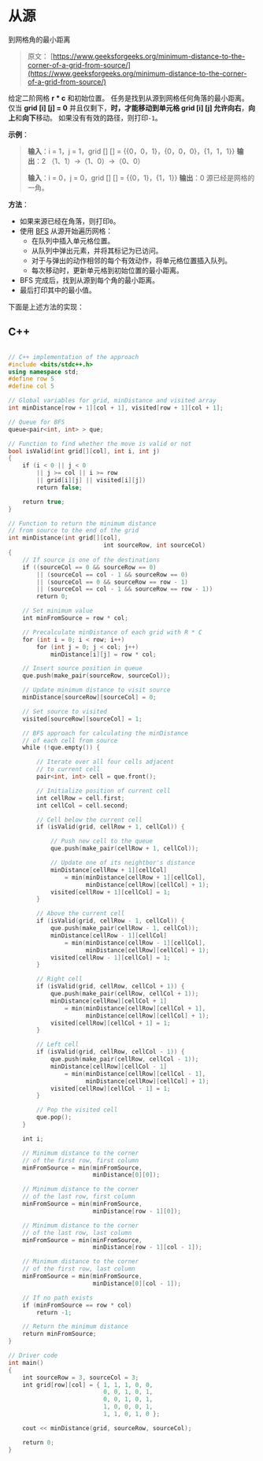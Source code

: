 # 从源

到网格角的最小距离

> 原文： [https://www.geeksforgeeks.org/minimum-distance-to-the-corner-of-a-grid-from-source/](https://www.geeksforgeeks.org/minimum-distance-to-the-corner-of-a-grid-from-source/)

给定二阶网格 **r * c** 和初始位置。 任务是找到从源到网格任何角落的最小距离。 仅当 **grid [i] [j] = 0** 并且仅剩下，**时，才能移动到单元格 **grid [i] [j]** 允许向右**，**向上**和**向下**移动。 如果没有有效的路径，则打印`-1`。

**示例**：

> **输入**：i = 1，j = 1，grid [] [] = {{0，0，1}，{0，0，0}，{1，1，1}}
> **输出**：2
> （1、1）->（1、0）->（0、0）
> 
> **输入**：i = 0，j = 0，grid [] [] = {{0，1}，{1，1}}
> **输出**：0
> 源已经是网格的一角。

**方法**：

*   如果来源已经在角落，则打印`0`。
*   使用 [BFS](http://www.geeksforgeeks.org/breadth-first-traversal-for-a-graph/) 从源开始遍历网格：
    *   在队列中插入单元格位置。
    *   从队列中弹出元素，并将其标记为已访问。
    *   对于与弹出的动作相邻的每个有效动作，将单元格位置插入队列。
    *   每次移动时，更新单元格到初始位置的最小距离。
*   BFS 完成后，找到从源到每个角的最小距离。
*   最后打印其中的最小值。

下面是上述方法的实现：

## C++

```cpp

// C++ implementation of the approach 
#include <bits/stdc++.h> 
using namespace std; 
#define row 5 
#define col 5 

// Global variables for grid, minDistance and visited array 
int minDistance[row + 1][col + 1], visited[row + 1][col + 1]; 

// Queue for BFS 
queue<pair<int, int> > que; 

// Function to find whether the move is valid or not 
bool isValid(int grid[][col], int i, int j) 
{ 
    if (i < 0 || j < 0 
        || j >= col || i >= row 
        || grid[i][j] || visited[i][j]) 
        return false; 

    return true; 
} 

// Function to return the minimum distance 
// from source to the end of the grid 
int minDistance(int grid[][col], 
                           int sourceRow, int sourceCol) 
{ 
    // If source is one of the destinations 
    if ((sourceCol == 0 && sourceRow == 0) 
        || (sourceCol == col - 1 && sourceRow == 0) 
        || (sourceCol == 0 && sourceRow == row - 1) 
        || (sourceCol == col - 1 && sourceRow == row - 1)) 
        return 0; 

    // Set minimum value 
    int minFromSource = row * col; 

    // Precalculate minDistance of each grid with R * C 
    for (int i = 0; i < row; i++) 
        for (int j = 0; j < col; j++) 
            minDistance[i][j] = row * col; 

    // Insert source position in queue 
    que.push(make_pair(sourceRow, sourceCol)); 

    // Update minimum distance to visit source 
    minDistance[sourceRow][sourceCol] = 0; 

    // Set source to visited 
    visited[sourceRow][sourceCol] = 1; 

    // BFS approach for calculating the minDistance 
    // of each cell from source 
    while (!que.empty()) { 

        // Iterate over all four cells adjacent 
        // to current cell 
        pair<int, int> cell = que.front(); 

        // Initialize position of current cell 
        int cellRow = cell.first; 
        int cellCol = cell.second; 

        // Cell below the current cell 
        if (isValid(grid, cellRow + 1, cellCol)) { 

            // Push new cell to the queue 
            que.push(make_pair(cellRow + 1, cellCol)); 

            // Update one of its neightbor's distance 
            minDistance[cellRow + 1][cellCol] 
                = min(minDistance[cellRow + 1][cellCol], 
                      minDistance[cellRow][cellCol] + 1); 
            visited[cellRow + 1][cellCol] = 1; 
        } 

        // Above the current cell 
        if (isValid(grid, cellRow - 1, cellCol)) { 
            que.push(make_pair(cellRow - 1, cellCol)); 
            minDistance[cellRow - 1][cellCol] 
                = min(minDistance[cellRow - 1][cellCol], 
                      minDistance[cellRow][cellCol] + 1); 
            visited[cellRow - 1][cellCol] = 1; 
        } 

        // Right cell 
        if (isValid(grid, cellRow, cellCol + 1)) { 
            que.push(make_pair(cellRow, cellCol + 1)); 
            minDistance[cellRow][cellCol + 1] 
                = min(minDistance[cellRow][cellCol + 1], 
                      minDistance[cellRow][cellCol] + 1); 
            visited[cellRow][cellCol + 1] = 1; 
        } 

        // Left cell 
        if (isValid(grid, cellRow, cellCol - 1)) { 
            que.push(make_pair(cellRow, cellCol - 1)); 
            minDistance[cellRow][cellCol - 1] 
                = min(minDistance[cellRow][cellCol - 1], 
                      minDistance[cellRow][cellCol] + 1); 
            visited[cellRow][cellCol - 1] = 1; 
        } 

        // Pop the visited cell 
        que.pop(); 
    } 

    int i; 

    // Minimum distance to the corner 
    // of the first row, first column 
    minFromSource = min(minFromSource, 
                        minDistance[0][0]); 

    // Minimum distance to the corner 
    // of the last row, first column 
    minFromSource = min(minFromSource, 
                        minDistance[row - 1][0]); 

    // Minimum distance to the corner 
    // of the last row, last column 
    minFromSource = min(minFromSource, 
                        minDistance[row - 1][col - 1]); 

    // Minimum distance to the corner 
    // of the first row, last column 
    minFromSource = min(minFromSource, 
                        minDistance[0][col - 1]); 

    // If no path exists 
    if (minFromSource == row * col) 
        return -1; 

    // Return the minimum distance 
    return minFromSource; 
} 

// Driver code 
int main() 
{ 
    int sourceRow = 3, sourceCol = 3; 
    int grid[row][col] = { 1, 1, 1, 0, 0, 
                           0, 0, 1, 0, 1, 
                           0, 0, 1, 0, 1, 
                           1, 0, 0, 0, 1, 
                           1, 1, 0, 1, 0 }; 

    cout << minDistance(grid, sourceRow, sourceCol); 

    return 0; 
} 

```